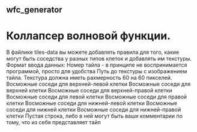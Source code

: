 ## wfc_generator

# Коллапсер волновой функции.

В файлике tiles-data вы можете добавлять правила для того, какие могут быть соседства у разных типов клеток и добавлять им текстуры.
Формат ввода данных:
Номер тайла - в принципе не воспринимается программой, просто для удобства
Путь до текстуры с изображением тайла. Текстура должна иметь рахмерность 60 на 60 пикселей.
Восможные соседи для верхней-левой клетки
Восможные соседи для верхней клетки
Восможные соседи для верхней-правой клетки
Восможные соседи для левой клетки
Восможные соседи для правой клетки
Восможные соседи для нижней-левой клетки
Восможные соседи для нижней клетки
Восможные соседи для нижней-правой клетки
Пустая строка, либо в ней могут быть ваши комментарии по тому, что из себя представляет тайл
